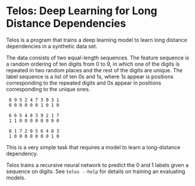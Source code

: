 # Telos: Deep Learning for Long Distance Dependencies

Telos is a program that trains a deep learning model to learn long
distance dependencies in a synthetic data set.

The data consists of two equal-length sequences.
The feature sequence is a random ordering of ten digits from 0
to 9, in which one of the digits is repeated in two random places and
the rest of the digits are unique.
The label sequence is a list of ten 0s and 1s, where 1s appear is
positions corresponding to the repeated digits and 0s appear in
positions corresponding to the unique ones.

     8 9 5 2 4 7 3 0 3 1
     0 0 0 0 0 0 1 0 1 0

     6 6 5 4 8 3 9 2 1 7
     1 1 0 0 0 0 0 0 0 0

     8 1 7 2 0 5 6 4 8 3
     1 0 0 0 0 0 0 0 1 0

This is a very simple task that requires a model to learn a
long-distance dependency.

Telos trains a recursive neural network to predict the 0 and 1 labels
given a sequence on digits.
See `telos --help` for details on training an evaluating models.
